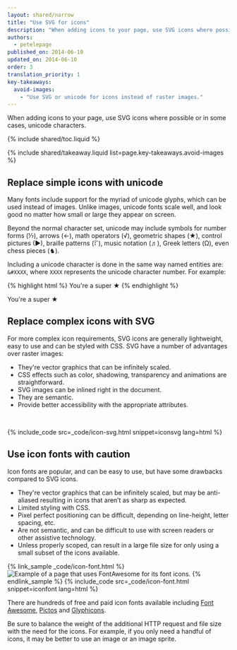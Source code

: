 ```yaml
---
layout: shared/narrow
title: "Use SVG for icons"
description: "When adding icons to your page, use SVG icons where possible or in some cases, unicode characters."
authors:
  - petelepage
published_on: 2014-06-10
updated_on: 2014-06-10
order: 3
translation_priority: 1
key-takeaways:
  avoid-images:
    - "Use SVG or unicode for icons instead of raster images."
---
```


<p class="intro">
  When adding icons to your page, use SVG icons where possible or in some cases, unicode characters.
</p>

{% include shared/toc.liquid %}

{% include shared/takeaway.liquid list=page.key-takeaways.avoid-images %}

## Replace simple icons with unicode

Many fonts include support for the myriad of unicode glyphs, which can be used
instead of images. Unlike images, unicode fonts scale well, and look good no
matter how small or large they appear on screen.

Beyond the normal character set, unicode may include symbols for number forms
(&#8528;), arrows (&#8592;), math operators (&#8730;), geometric shapes
(&#9733;), control pictures (&#9654;), braille patterns (&#10255;), music
notation (&#9836;), Greek letters (&#937;), even chess pieces (&#9822;).

Including a unicode character is done in the same way named entities are:
`&#XXXX`, where `XXXX` represents the unicode character number. For example:

{% highlight html %}
You're a super &#9733;
{% endhighlight %}

You're a super &#9733;

## Replace complex icons with SVG

For more complex icon requirements, SVG icons are generally lightweight, 
easy to use and can be styled with CSS. SVG have a number of advantages over
raster images:

* They're vector graphics that can be infinitely scaled.
* CSS effects such as color, shadowing, transparency and animations are 
  straightforward.
* SVG images can be inlined right in the document.
* They are semantic.
* Provide better accessibility with the appropriate attributes.

&nbsp;

{% include_code src=_code/icon-svg.html snippet=iconsvg lang=html %}

## Use icon fonts with caution

Icon fonts are popular, and can be easy to use, but have some drawbacks 
compared to SVG icons.

* They're vector graphics that can be infinitely scaled, but may be 
  anti-aliased resulting in icons that aren’t as sharp as expected.
* Limited styling with CSS.
* Pixel perfect positioning can be difficult, depending on line-height, 
  letter spacing, etc.
* Are not semantic, and can be difficult to use with screen readers or 
  other assistive technology.
* Unless properly scoped, can result in a large file size for only using a 
  small subset of the icons available. 


{% link_sample _code/icon-font.html %}
<img src="img/icon-fonts.png" class="center"
srcset="img/icon-fonts.png 1x, img/icon-fonts-2x.png 2x"
alt="Example of a page that uses FontAwesome for its font icons.">
{% endlink_sample %}
{% include_code src=_code/icon-font.html snippet=iconfont lang=html %}

There are hundreds of free and paid icon fonts available including [Font
Awesome](https://fortawesome.github.io/Font-Awesome/),
[Pictos](http://pictos.cc/) and [Glyphicons](https://glyphicons.com/).

Be sure to balance the weight of the additional HTTP request and file size with
the need for the icons. For example, if you only need a handful of icons, it
may be better to use an image or an image sprite.


